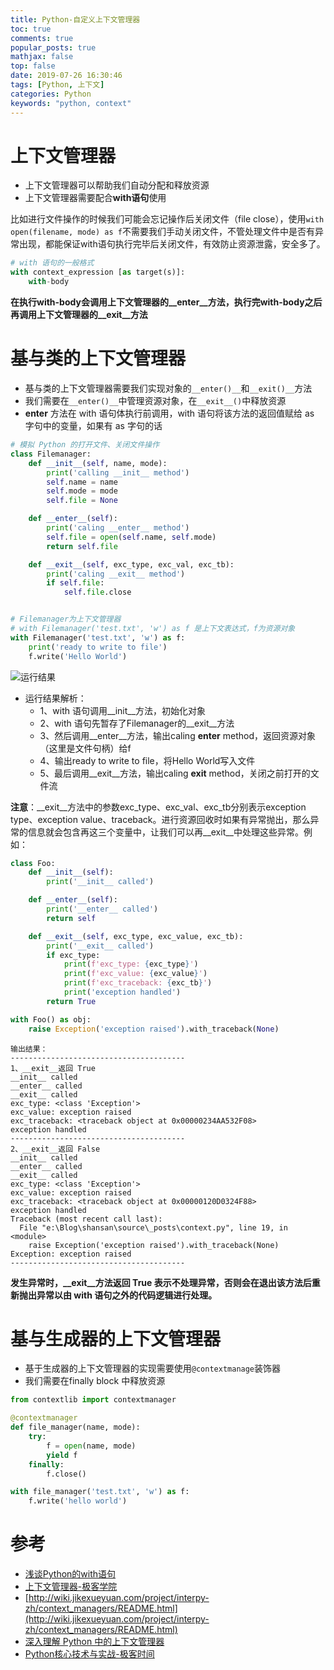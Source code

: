 ```yaml
---
title: Python-自定义上下文管理器
toc: true
comments: true
popular_posts: true
mathjax: false
top: false
date: 2019-07-26 16:30:46
tags: [Python, 上下文]
categories: Python
keywords: "python, context"
---
```


# 上下文管理器

- 上下文管理器可以帮助我们自动分配和释放资源
- 上下文管理器需要配合**with语句**使用

比如进行文件操作的时候我们可能会忘记操作后关闭文件（file close），使用`with open(filename, mode) as f`不需要我们手动关闭文件，不管处理文件中是否有异常出现，都能保证with语句执行完毕后关闭文件，有效防止资源泄露，安全多了。

```python
# with 语句的一般格式
with context_expression [as target(s)]:
    with-body
```
**在执行with-body会调用上下文管理器的__enter__方法，执行完with-body之后再调用上下文管理器的__exit__方法**

<!-- more -->

# 基与类的上下文管理器

- 基与类的上下文管理器需要我们实现对象的`__enter()__`和`__exit()__`方法
- 我们需要在`__enter()__`中管理资源对象，在`__exit__()`中释放资源
- __enter__ 方法在 with 语句体执行前调用，with 语句将该方法的返回值赋给 as 字句中的变量，如果有 as 字句的话

```python
# 模拟 Python 的打开文件、关闭文件操作
class Filemanager:
    def __init__(self, name, mode):
        print('calling __init__ method')
        self.name = name
        self.mode = mode
        self.file = None

    def __enter__(self):
        print('caling __enter__ method')
        self.file = open(self.name, self.mode)
        return self.file

    def __exit__(self, exc_type, exc_val, exc_tb):
        print('caling __exit__ method')
        if self.file:
            self.file.close


# Filemanager为上下文管理器
# with Filemanager('test.txt', 'w') as f 是上下文表达式，f为资源对象
with Filemanager('test.txt', 'w') as f:
    print('ready to write to file')
    f.write('Hello World')
```

![运行结果](https://pic1.imgdb.cn/item/6367a21716f2c2beb17018d0.png)

- 运行结果解析：
  - 1、with 语句调用__init__方法，初始化对象
  - 2、with 语句先暂存了Filemanager的__exit__方法
  - 3、然后调用__enter__方法，输出caling __enter__ method，返回资源对象（这里是文件句柄）给f
  - 4、输出ready to write to file，将Hello World写入文件
  - 5、最后调用__exit__方法，输出caling __exit__ method，关闭之前打开的文件流

**注意**：__exit__方法中的参数exc_type、exc_val、exc_tb分别表示exception type、exception value、traceback。进行资源回收时如果有异常抛出，那么异常的信息就会包含再这三个变量中，让我们可以再__exit__中处理这些异常。例如：

```python
class Foo:
    def __init__(self):
        print('__init__ called')

    def __enter__(self):
        print('__enter__ called')
        return self

    def __exit__(self, exc_type, exc_value, exc_tb):
        print('__exit__ called')
        if exc_type:
            print(f'exc_type: {exc_type}')
            print(f'exc_value: {exc_value}')
            print(f'exc_traceback: {exc_tb}')
            print('exception handled')
        return True

with Foo() as obj:
    raise Exception('exception raised').with_traceback(None)
```

```
输出结果：
---------------------------------------
1、__exit__返回 True
__init__ called
__enter__ called
__exit__ called
exc_type: <class 'Exception'>
exc_value: exception raised
exc_traceback: <traceback object at 0x00000234AA532F08>
exception handled
---------------------------------------
2、__exit__返回 False
__init__ called
__enter__ called
__exit__ called
exc_type: <class 'Exception'>
exc_value: exception raised
exc_traceback: <traceback object at 0x00000120D0324F88>
exception handled
Traceback (most recent call last):
  File "e:\Blog\shansan\source\_posts\context.py", line 19, in <module>
    raise Exception('exception raised').with_traceback(None)
Exception: exception raised
---------------------------------------
```

**发生异常时，__exit__方法返回 True 表示不处理异常，否则会在退出该方法后重新抛出异常以由 with 语句之外的代码逻辑进行处理。**

# 基与生成器的上下文管理器

- 基于生成器的上下文管理器的实现需要使用`@contextmanage`装饰器
- 我们需要在finally block 中释放资源

```python
from contextlib import contextmanager

@contextmanager
def file_manager(name, mode):
    try:
        f = open(name, mode)
        yield f
    finally:
        f.close()

with file_manager('test.txt', 'w') as f:
    f.write('hello world')

```

# 参考

- [浅谈Python的with语句](https://www.ibm.com/developerworks/cn/opensource/os-cn-pythonwith/)
- [上下文管理器-极客学院](http://wiki.jikexueyuan.com/project/explore-python/Advanced-Features/context.html)
- [http://wiki.jikexueyuan.com/project/interpy-zh/context_managers/README.html](http://wiki.jikexueyuan.com/project/interpy-zh/context_managers/README.html)
- [深入理解 Python 中的上下文管理器](https://juejin.im/post/5c87b165f265da2dac4589cc)
- [Python核心技术与实战-极客时间](https://time.geekbang.org/column/article/106821)
